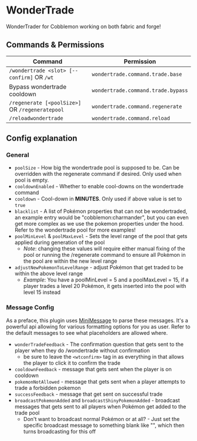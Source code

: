 # WonderTrade
WonderTrader for Cobblemon working on both fabric and forge!

## Commands & Permissions

| Command                                         | Permission                         |
|-------------------------------------------------|------------------------------------|
| `/wondertrade <slot> [--confirm]` OR `/wt`      | `wondertrade.command.trade.base`   |
| Bypass wondertrade cooldown                     | `wondertrade.command.trade.bypass` |
| `/regenerate [<poolSize>]` OR `/regeneratepool` | `wondertrade.command.regenerate`   |
| `/reloadwondertrade`                            | `wondertrade.command.reload`       |

## Config explanation

### General

- `poolSize` - How big the wondertrade pool is supposed to be. Can be overridden with the regenerate command if desired. Only used when pool is empty.
- `cooldownEnabled` - Whether to enable cool-downs on the wondertrade command
- `cooldown` - Cool-down in **MINUTES**. Only used if above value is set to `true`
- `blacklist` - A list of Pokémon properties that can not be wondertraded, an example entry would be "cobblemon:charmander", but you can even get more complex as we use the pokemon properties under the hood. Refer to the wondertrade pool for more examples!
- `poolMinLevel` & `poolMaxLevel` - Sets the level range of the pool that gets applied during generation of the pool
  - _Note_: changing these values will require either manual fixing of the pool or running the /regenerate command to ensure all Pokémon in the pool are within the new level range
- `adjustNewPokemonToLevelRange` - adjust Pokémon that get traded to be within the above level range
  - _Example_: You have a poolMinLevel = 5 and a poolMaxLevel = 15, if a player trades a level 20 Pokémon, it gets inserted into the pool with level 15 instead

### Message Config

As a preface, this plugin uses [MiniMessage](https://docs.advntr.dev/minimessage/format.html) to parse these messages.
It's a powerful api allowing for various formatting options for you as user.
Refer to the default messages to see what placeholders are allowed where.

- `wonderTradeFeedback` - The confirmation question that gets sent to the player when they do /wondertrade without confirmation
  - be sure to leave the `<wtconfirm>` tag in as everything in that allows the player to click it to confirm the trade
- `cooldownFeedback` - message that gets sent when the player is on cooldown
- `pokemonNotAllowed` - message that gets sent when a player attempts to trade a forbidden pokemon
- `successFeedback` - message that get sent on successful trade
- `broadcastPokemonAdded` and `broadcastShinyPokemonAdded` - broadcast messages that gets sent to all players when Pokémon get added to the trade pool
  - Don't want to broadcast normal Pokémon or at all? - Just set the specific broadcast message to something blank like "", which then turns broadcasting for this off
